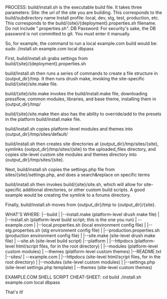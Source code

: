 PROCESS:
build/install.sh is the executable build file.  It takes three parameters:
  Site: the url of the site you are building. This corresponds to the build/subdirectory name
  Install profile: local, dev, stg, test, production, etc.  This corresponds to the build/{site}/{deployment}.properties.sh filename.  Do not include ".properties.sh".
  DB Password: For security's sake, the DB password is not committed to git. You must enter it manually.
  
  So, for example, the command to run a local example.com build would be:
  sudo ./install.sh example.com local dbpass

First, build/install.sh grabs settings from build/{site}/{deployment}.properties.sh

build/install.sh then runs a series of commands to create a file structure in {output_dir}/tmp.  It then runs drush make, invoking the site-specific build/{site}/site.make file.

build/{site}/site.make invokes the build/install.make file, downloading pressflow, common modules, libraries, and base theme, installing them in {output_dir}/tmp/

build/{site}/site.make then also has the ability to override/add to the presets in the platform build/install.make file.

build/install.sh copies platform-level modules and themes into {output_dir}/tmp/sites/default/

build/install.sh then creates site directories at {output_dir}/tmp/sites/{site}, symlinks {output_dir}/tmp/sites/{site} to the uploaded_files directory, and copies site-level custom site modules and themes directory into {output_dir}/tmp/sites/{site}.

Next, build/install.sh copies the settings.php file from sites/{site}/settings.php, and does a search&replace on specific terms 

build/install.sh then invokes build/{site}/site.sh, which will allow for site-specific additional directories, or other custom build scripts.  A good example would be creating the symlink to a forums directory.

Finally, build/install.sh moves from {output_dir}/tmp to {output_dir}/{site}.



WHAT'S WHERE:
|--build
|  |--install.make (platform-level drush make file)
|  |--install.sh (platform-level build script; this is the one you run)
|  \--example.com
|     |--local.properties.sh (local environment config file)
|     |--stg.properties.sh (stg environment config file)
|     |--production.properties.sh (production environment config file)
|     |--site.make (site-level drush make file)
|     \--site.sh (site-level build script)
|--platform
|  |--httpdocs (platform-level html/script files, for in the root directory)
|  |--modules  (platform-level custom modules)
|  \--themes   (platform-level custom themes)
|--README.txt
|--sites/
|  \--example.com
|     |--httpdocs (site-level html/script files, for in the root directory)
|     |--modules  (site-level custom modules)
|     |--settings.php (site-level settings.php template)
|     \--themes   (site-level custom themes)



EXAMPLE.COM SHELL SCRIPT CHEAT-SHEET:
cd build
./install.sh example.com local dbpass

That's it!